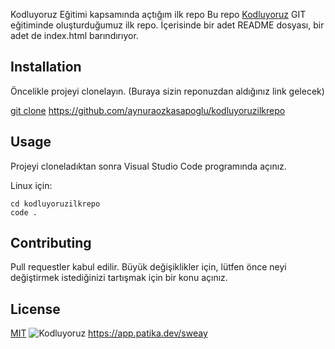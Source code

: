 
Kodluyoruz Eğitimi kapsamında açtığım ilk repo
Bu repo [Kodluyoruz](https://kodluyoruz.org/tr/kodluyoruz/)  GIT eğitiminde oluşturduğumuz ilk repo. İçerisinde bir adet README dosyası, bir adet de index.html barındırıyor.

Installation
---

Öncelikle projeyi clonelayın. (Buraya sizin reponuzdan aldığınız link gelecek)

[git clone](https://github.com/aynuraozkasapoglu/kodluyoruzilkrepo
 "İlkrepom") https://github.com/aynuraozkasapoglu/kodluyoruzilkrepo


Usage
---
Projeyi cloneladıktan sonra Visual Studio Code programında açınız.

Linux için:

```
cd kodluyoruzilkrepo
code .
```

Contributing
---

Pull requestler kabul edilir. Büyük değişiklikler için, lütfen önce neyi değiştirmek istediğinizi tartışmak için bir konu açınız.

License
---

[MIT](https://www.mit.edu/~amini/LICENSE.md)
![Kodluyoruz](https://pbs.twimg.com/media/Dg7M-w3X0AEMsJ5?format=jpg&name=large)
https://app.patika.dev/sweay
